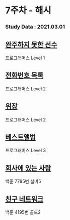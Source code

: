 # 7주차 - 해시

### Study Data : 2021.03.01

## [완주하지 못한 선수](https://programmers.co.kr/learn/courses/30/lessons/42576)
프로그래머스 Level 1

## [전화번호 목록](https://programmers.co.kr/learn/courses/30/lessons/42577)
프로그래머스 Level 2

## [위장](https://programmers.co.kr/learn/courses/30/lessons/42578)
프로그래머스 Level 2

## [베스트앨범](https://programmers.co.kr/learn/courses/30/lessons/42579)
프로그래머스 Level 3

## [회사에 있는 사람](https://www.acmicpc.net/problem/7785)
백준 7785번 실버5

## [친구 네트워크](https://www.acmicpc.net/problem/4195)
백준 4195번 골드2